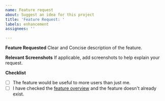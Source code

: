 ```yaml
---
name: Feature request
about: Suggest an idea for this project
title: 'Feature Request: '
labels: enhancement
assignees: ''

---
```


**Feature Requested**
Clear and Concise description of the feature.

**Relevant Screenshots**
If applicable, add screenshots to help explain your request.

**Checklist**
- [ ] The feature would be useful to more users than just me.
- [ ] I have checked the [feature overview](https://github.com/chrisgrieser/shimmering-obsidian#feature-overview) and the feature doesn't already exist.
